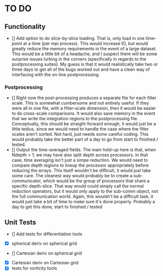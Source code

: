 # TO DO

## Functionality

- [] Add option to do slice-by-slice loading. That is, only load in one time-point at a time (per mpi process). This would increase IO, but would greatly reduce the memory requirements in the event of a large dataset. This would be a little bit of a headache, and I suspect there will be some surprise issues lurking in the corners (specifically in regards to the postprocessing suites). My guess is that it would realistically take two or three days to get all of the bugs worked out and have a clean way of interfacing with the on-line postprocessing.


### Postprocessing
- [] Right now the post-processing produces a separate file for each filter scale. This is somewhat cumbersome and not entirely useful. If they were all in one file, with a filter-scale dimension, then it would be easier to do cross-scale comparisons. It would also save memory in the event that we write the integration regions to the postprocessing file. Conceptually, this should be straight-forward enough, it would just be a little tedius, since we would need to handle the case where the filter scales aren't sorted. Not hard, just needs some careful coding. This would probably take the better part of a day to go from start to finished / tested.
- [] Output the time-averaged fields. The main hold-up here is that, when Ndepth > 1, we may have also split depth across processors. In that case, time averaging isn't just a simpe reduction. We would need to compare depth regions to lineup the processor appropriately before reducing the arrays. This itself wouldn't be difficult, it would just take some care. The cleanest way would probably be to create a sub-communicator, which would be the group of processors that share a specific depth-slice. That way would could simply call the normal reduction operators, but it would only apply to the sub-comm object, not the full communication world. Again, this wouldn't be a difficult task, it would just take a bit of time to make sure it's done properly. Probably a day to get this done, start to finished / tested

## Unit Tests
- [] Add tests for differentiation tools
 - [x] spherical deriv on spherical grid
 - [] Cartesian deriv on spherical grid
 - [x] Cartesian deriv on Cartesian grid
- [x] tests for vorticity tools
